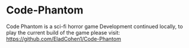 # Code-Phantom
 Code Phantom is a sci-fi horror game
 Development continued locally, to play the current build of the game please visit:
 https://github.com/EladCohen1/Code-Phantom
